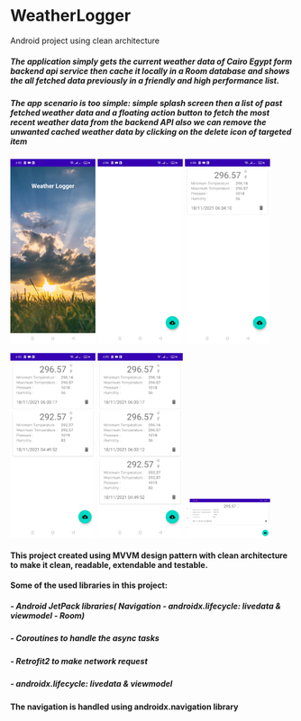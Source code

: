# WeatherLogger

Android project using clean architecture

##### The application simply gets the current weather data of Cairo Egypt form backend api service then cache it locally in a Room database and shows the all fetched data previously in a friendly and high performance list.

##### The app scenario is too simple: simple splash screen then a list of past fetched weather data and a floating action button to fetch the most recent weather data from the backend API also we can remove the unwanted cached weather data by clicking on the delete icon of targeted item

<img src="https://github.com/HusseinAhmed90/WeatherLogger/blob/main/0.jpg" width="30%" height="30%">     <img src="https://github.com/HusseinAhmed90/WeatherLogger/blob/main/1.jpg" width="30%" height="30%">     <img src="https://github.com/HusseinAhmed90/WeatherLogger/blob/main/2.jpg" width="30%" height="30%">

<img src="https://github.com/HusseinAhmed90/WeatherLogger/blob/main/3.jpg" width="30%" height="30%">     <img src="https://github.com/HusseinAhmed90/WeatherLogger/blob/main/4.jpg" width="30%" height="30%">     <img src="https://github.com/HusseinAhmed90/WeatherLogger/blob/main/5.jpg" width="30%" height="30%">

#### This project created using MVVM design pattern with clean architecture to make it clean, readable, extendable and testable.

#### Some of the used libraries in this project:

##### - Android JetPack libraries( Navigation - androidx.lifecycle: livedata & viewmodel - Room)
##### - Coroutines to handle the async tasks
##### - Retrofit2 to make network request
##### - androidx.lifecycle: livedata & viewmodel

#### The navigation is handled using androidx.navigation library

